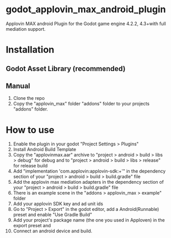 # godot_applovin_max_android_plugin
Applovin MAX android Plugin for the Godot game engine 4.2.2, 4.3+with full mediation support.
# Installation
## Godot Asset Library (recommended)
## Manual
1. Clone the repo
2. Copy the "applovin_max" folder "addons" folder to your projects "addons" folder.
# How to use
1. Enable the plugin in your godot "Project Settings > Plugins"
2. Install Android Build Template
3. Copy the "applovinmax.aar" archive to "project > android > build > libs > debug" for debug and to "project > android > build > libs > release" for release build
4. Add "implementation 'com.applovin:applovin-sdk:+'" in the dependency section of your "project > android > build > build.gradle" file
5. Add the applovin max mediation adapters in the dependency section of your "project > android > build > build.gradle" file
6. There is an example scene in the "addons > applovin_max > example" folder
7. Add your applovin SDK key and ad unit ids
8. Go to "Project > Export" in the godot editor, add a Android(Runnable) preset and enable "Use Gradle Build"
9. Add your project's package name (the one you used in Apploven) in the export preset and 
10. Connect an android device and build.


